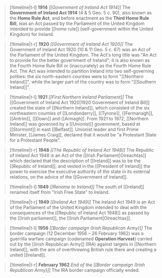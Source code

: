 > [!timeline|t-l] **1914** _[[Government of Ireland Act 1914]]_
> The **Government of Ireland Act 1914** (4 & 5 Geo. 5 c. 90), also known as the **Home Rule Act**, and before enactment as the **Third Home Rule Bill**, was an Act passed by the Parliament of the United Kingdom intended to provide [[home rule]] (self-government within the United Kingdom) for Ireland.

> [!timeline|t-r] **1920** _[[Government of Ireland Act 1920]]_
> The Government of Ireland Act 1920 (10 & 11 Geo. 5 c. 67) was an Act of the Parliament of the United Kingdom. The Act's long title was "An Act to provide for the better government of Ireland"; it is also known as the Fourth Home Rule Bill or (inaccurately) as the Fourth Home Rule Act. The Act was intended to partition Ireland into two self-governing polities: the six north-eastern counties were to form "[[Northern Ireland]]", while the larger part of the country was to form "[[Southern Ireland]]".

>[!timeline|t-l] **1921** _[[First Northern Ireland Parliament]]_
>The [[Government of Ireland Act 1920|1920 Government of Ireland Bill]] created the state of [[Northern Ireland]], which consisted of the six northeastern counties of [[Londonderry]], [[Tyrone]], [[Fermanagh]], [[Antrim]], [[Down]] and [[Armagh]]. From 1921 to 1972, [[Northern Ireland]] was governed by a [[Unionist]] government, based at [[Stormont]] in east [[Belfast]]. Unionist leader and first Prime Minister, [[James Craig]], declared that it would be "a Protestant State for a Protestant People".

>[!timeline|t-r] **1948** _[[The Republic of Ireland Act 1948]]_
>The Republic of Ireland Act 1948 is an Act of the [[Irish Parliament|Oireachtas]] which declared that the description of [[Ireland]] was to be the [[Republic of Ireland]], and vested in the [[President of Ireland]] the power to exercise the executive authority of the state in its external relations, on the advice of the [[Government of Ireland]].

>[!timeline|t-l] **1949** _[[Rename to Ireland]]_
>The south of [[Ireland]] renamed itself from "Irish Free State" to Ireland.

>[!timeline|t-r] **1949** _[[Ireland Act 1949]]_
>The Ireland Act 1949 is an Act of the Parliament of the United Kingdom intended to deal with the consequences of the [[Republic of Ireland Act 1948]] as passed by the [[Irish parliament]], the [[Irish Parliament|Oireachtas]].

>[!timeline|t-l] **1956** _[[Border campaign (Irish Republican Army)]]_
>The border campaign (12 December 1956 – 26 February 1962) was a guerrilla warfare campaign (codenamed **Operation Harvest**) carried out by the [[Irish Republican Army]] (IRA) against targets in [[Northern Ireland]], with the aim of overthrowing British rule there and creating a united [[Ireland]].

>[!timeline|t-r] **February 1962** _End of the [[Border campaign (Irish Republican Army)]]_
>The IRA border campaign officially ended.

